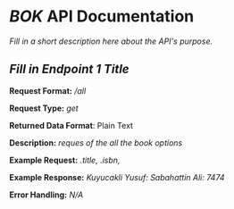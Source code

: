 # *BOK* API Documentation
*Fill in a short description here about the API's purpose.*

## *Fill in Endpoint 1 Title*
**Request Format:** */all*

**Request Type:** *get*

**Returned Data Format**: Plain Text

**Description:** *reques of the all the book options*


**Example Request:** *.title, .isbn,*

**Example Response:**
*Kuyucakli Yusuf: Sabahattin Ali: 7474*


**Error Handling:**
*N/A*
